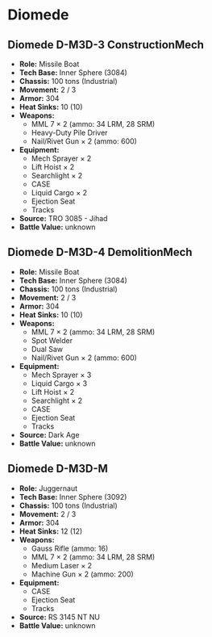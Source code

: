 # Diomede
## Diomede D-M3D-3 ConstructionMech
- **Role:** Missile Boat
- **Tech Base:** Inner Sphere (3084)
- **Chassis:** 100 tons (Industrial)
- **Movement:** 2 / 3
- **Armor:** 304
- **Heat Sinks:** 10 (10)
- **Weapons:**
  - MML 7 × 2 (ammo: 34 LRM, 28 SRM)
  - Heavy-Duty Pile Driver
  - Nail/Rivet Gun × 2 (ammo: 600)
- **Equipment:**
  - Mech Sprayer × 2
  - Lift Hoist × 2
  - Searchlight × 2
  - CASE
  - Liquid Cargo × 2
  - Ejection Seat
  - Tracks
- **Source:** TRO 3085 - Jihad
- **Battle Value:** unknown

## Diomede D-M3D-4 DemolitionMech
- **Role:** Missile Boat
- **Tech Base:** Inner Sphere (3084)
- **Chassis:** 100 tons (Industrial)
- **Movement:** 2 / 3
- **Armor:** 304
- **Heat Sinks:** 10 (10)
- **Weapons:**
  - MML 7 × 2 (ammo: 34 LRM, 28 SRM)
  - Spot Welder
  - Dual Saw
  - Nail/Rivet Gun × 2 (ammo: 600)
- **Equipment:**
  - Mech Sprayer × 3
  - Liquid Cargo × 3
  - Lift Hoist × 2
  - Searchlight × 2
  - CASE
  - Ejection Seat
  - Tracks
- **Source:** Dark Age
- **Battle Value:** unknown

## Diomede D-M3D-M
- **Role:** Juggernaut
- **Tech Base:** Inner Sphere (3092)
- **Chassis:** 100 tons (Industrial)
- **Movement:** 2 / 3
- **Armor:** 304
- **Heat Sinks:** 12 (12)
- **Weapons:**
  - Gauss Rifle (ammo: 16)
  - MML 7 × 2 (ammo: 34 LRM, 28 SRM)
  - Medium Laser × 2
  - Machine Gun × 2 (ammo: 200)
- **Equipment:**
  - CASE
  - Ejection Seat
  - Tracks
- **Source:** RS 3145 NT NU
- **Battle Value:** unknown

